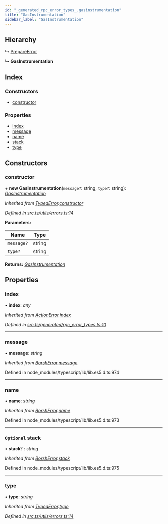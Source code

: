```yaml
---
id: "_generated_rpc_error_types_.gasinstrumentation"
title: "GasInstrumentation"
sidebar_label: "GasInstrumentation"
---
```


## Hierarchy

  ↳ [PrepareError](_generated_rpc_error_types_.prepareerror.md)

  ↳ **GasInstrumentation**

## Index

### Constructors

* [constructor](_generated_rpc_error_types_.gasinstrumentation.md#constructor)

### Properties

* [index](_generated_rpc_error_types_.gasinstrumentation.md#index)
* [message](_generated_rpc_error_types_.gasinstrumentation.md#message)
* [name](_generated_rpc_error_types_.gasinstrumentation.md#name)
* [stack](_generated_rpc_error_types_.gasinstrumentation.md#optional-stack)
* [type](_generated_rpc_error_types_.gasinstrumentation.md#type)

## Constructors

###  constructor

\+ **new GasInstrumentation**(`message?`: string, `type?`: string): *[GasInstrumentation](_generated_rpc_error_types_.gasinstrumentation.md)*

*Inherited from [TypedError](_utils_errors_.typederror.md).[constructor](_utils_errors_.typederror.md#constructor)*

*Defined in [src.ts/utils/errors.ts:14](https://github.com/nearprotocol/nearlib/blob/213b318/src.ts/utils/errors.ts#L14)*

**Parameters:**

Name | Type |
------ | ------ |
`message?` | string |
`type?` | string |

**Returns:** *[GasInstrumentation](_generated_rpc_error_types_.gasinstrumentation.md)*

## Properties

###  index

• **index**: *any*

*Inherited from [ActionError](_generated_rpc_error_types_.actionerror.md).[index](_generated_rpc_error_types_.actionerror.md#index)*

*Defined in [src.ts/generated/rpc_error_types.ts:10](https://github.com/nearprotocol/nearlib/blob/213b318/src.ts/generated/rpc_error_types.ts#L10)*

___

###  message

• **message**: *string*

*Inherited from [BorshError](_utils_serialize_.borsherror.md).[message](_utils_serialize_.borsherror.md#message)*

Defined in node_modules/typescript/lib/lib.es5.d.ts:974

___

###  name

• **name**: *string*

*Inherited from [BorshError](_utils_serialize_.borsherror.md).[name](_utils_serialize_.borsherror.md#name)*

Defined in node_modules/typescript/lib/lib.es5.d.ts:973

___

### `Optional` stack

• **stack**? : *string*

*Inherited from [BorshError](_utils_serialize_.borsherror.md).[stack](_utils_serialize_.borsherror.md#optional-stack)*

Defined in node_modules/typescript/lib/lib.es5.d.ts:975

___

###  type

• **type**: *string*

*Inherited from [TypedError](_utils_errors_.typederror.md).[type](_utils_errors_.typederror.md#type)*

*Defined in [src.ts/utils/errors.ts:14](https://github.com/nearprotocol/nearlib/blob/213b318/src.ts/utils/errors.ts#L14)*
